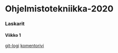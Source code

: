 # Ohjelmistotekniikka-2020

### Laskarit

#### Viikko 1
[git-logi](https://github.com/ellikiiski/Ohjelmistotekniikka-2020/blob/main/laskarit/viikko1/gitlog.txt)
[komentorivi](https://github.com/ellikiiski/Ohjelmistotekniikka-2020/blob/main/laskarit/viikko1/komentorivi.txt)
